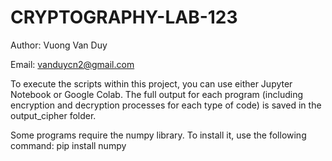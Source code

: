# CRYPTOGRAPHY-LAB-123

Author: Vuong Van Duy

Email: vanduycn2@gmail.com

To execute the scripts within this project, you can use either Jupyter Notebook or Google Colab. The full output for each program (including encryption and decryption processes for each type of code) is saved in the output_cipher folder.

Some programs require the numpy library. To install it, use the following command:
pip install numpy